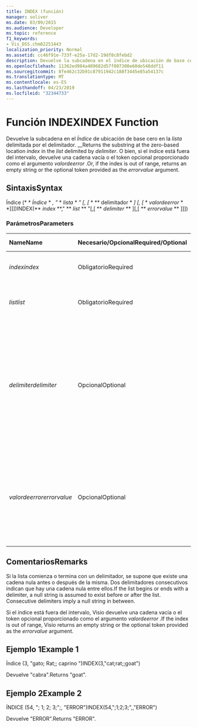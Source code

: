 ```yaml
---
title: INDEX (función)
manager: soliver
ms.date: 03/09/2015
ms.audience: Developer
ms.topic: reference
f1_keywords:
- Vis_DSS.chm82251443
localization_priority: Normal
ms.assetid: cc46f91e-733f-e25a-17d2-19df8c8febd2
description: Devuelve la subcadena en el índice de ubicación de base cero en la lista delimitada por el delimitador. O bien, si el índice está fuera del intervalo, devuelve una cadena vacía o el token opcional proporcionado como el argumento valordeerror.
ms.openlocfilehash: 11362ed984a489682d57f007300e60de548ddf11
ms.sourcegitcommit: 8fe462c32b91c87911942c188f3445e85a54137c
ms.translationtype: MT
ms.contentlocale: es-ES
ms.lasthandoff: 04/23/2019
ms.locfileid: "32344733"
---
```

# <a name="index-function"></a><span data-ttu-id="95a81-104">Función INDEX</span><span class="sxs-lookup"><span data-stu-id="95a81-104">INDEX Function</span></span>

<span data-ttu-id="95a81-105">Devuelve la subcadena en el _Índice_ de ubicación de base cero en la _lista_ delimitada por el delimitador. __</span><span class="sxs-lookup"><span data-stu-id="95a81-105">Returns the substring at the zero-based location  _index_ in the  _list_ delimited by  _delimiter_.</span></span> <span data-ttu-id="95a81-106">O bien, si el índice está fuera del intervalo, devuelve una cadena vacía o el token opcional proporcionado como el argumento *valordeerror* .</span><span class="sxs-lookup"><span data-stu-id="95a81-106">Or, if the index is out of range, returns an empty string or the optional token provided as the  *errorvalue*  argument.</span></span> 
  
## <a name="syntax"></a><span data-ttu-id="95a81-107">Sintaxis</span><span class="sxs-lookup"><span data-stu-id="95a81-107">Syntax</span></span>

<span data-ttu-id="95a81-108">Índice (\* \* *Índice* \* *, "* \* *lista* \* *" [, [* \* \*\* delimitador \* *] [, [* \* *valordeerror* \* \*]]])</span><span class="sxs-lookup"><span data-stu-id="95a81-108">INDEX(\*\* *index* \*\*," \*\* *list* \*\* "[,[ \*\* *delimiter* \*\* ][,[ \*\* *errorvalue* \*\* ]]])</span></span> 
  
### <a name="parameters"></a><span data-ttu-id="95a81-109">Parámetros</span><span class="sxs-lookup"><span data-stu-id="95a81-109">Parameters</span></span>

|<span data-ttu-id="95a81-110">**Name**</span><span class="sxs-lookup"><span data-stu-id="95a81-110">**Name**</span></span>|<span data-ttu-id="95a81-111">**Necesario/Opcional**</span><span class="sxs-lookup"><span data-stu-id="95a81-111">**Required/Optional**</span></span>|<span data-ttu-id="95a81-112">**Tipo de datos**</span><span class="sxs-lookup"><span data-stu-id="95a81-112">**Data Type**</span></span>|<span data-ttu-id="95a81-113">**Descripción**</span><span class="sxs-lookup"><span data-stu-id="95a81-113">**Description**</span></span>|
|:-----|:-----|:-----|:-----|
| <span data-ttu-id="95a81-114">_index_</span><span class="sxs-lookup"><span data-stu-id="95a81-114">_index_</span></span> <br/> |<span data-ttu-id="95a81-115">Obligatorio</span><span class="sxs-lookup"><span data-stu-id="95a81-115">Required</span></span>  <br/> |<span data-ttu-id="95a81-116">**Number**</span><span class="sxs-lookup"><span data-stu-id="95a81-116">**Number**</span></span> <br/> |<span data-ttu-id="95a81-117">Especifica la ubicación que desea buscar.</span><span class="sxs-lookup"><span data-stu-id="95a81-117">The location that you want to find.</span></span>  <br/> |
| <span data-ttu-id="95a81-118">_list_</span><span class="sxs-lookup"><span data-stu-id="95a81-118">_list_</span></span> <br/> |<span data-ttu-id="95a81-119">Obligatorio</span><span class="sxs-lookup"><span data-stu-id="95a81-119">Required</span></span>  <br/> |<span data-ttu-id="95a81-120">**String**</span><span class="sxs-lookup"><span data-stu-id="95a81-120">**String**</span></span> <br/> |<span data-ttu-id="95a81-121">Lista en la que desea realizar la búsqueda.</span><span class="sxs-lookup"><span data-stu-id="95a81-121">The list in which you want to search.</span></span>  <br/> |
| <span data-ttu-id="95a81-122">_delimiter_</span><span class="sxs-lookup"><span data-stu-id="95a81-122">_delimiter_</span></span> <br/> |<span data-ttu-id="95a81-123">Opcional</span><span class="sxs-lookup"><span data-stu-id="95a81-123">Optional</span></span>  <br/> |<span data-ttu-id="95a81-124">**String**</span><span class="sxs-lookup"><span data-stu-id="95a81-124">**String**</span></span> <br/> | <span data-ttu-id="95a81-125">La cadena que se va a usar como delimitador de la _lista_.</span><span class="sxs-lookup"><span data-stu-id="95a81-125">The string to use as a delimiter within  _list_.</span></span> <span data-ttu-id="95a81-126">Una __ cadena de delimitador puede tener más de un carácter de longitud e incluir caracteres de varios bytes.</span><span class="sxs-lookup"><span data-stu-id="95a81-126">A  _delimiter_ string can be more than one character in length and include multibyte characters.</span></span> <span data-ttu-id="95a81-127">El valor predeterminado es un punto y coma.</span><span class="sxs-lookup"><span data-stu-id="95a81-127">The default is a semicolon.</span></span>  <br/> |
| <span data-ttu-id="95a81-128">_valordeerror_</span><span class="sxs-lookup"><span data-stu-id="95a81-128">_errorvalue_</span></span> <br/> |<span data-ttu-id="95a81-129">Opcional</span><span class="sxs-lookup"><span data-stu-id="95a81-129">Optional</span></span>  <br/> |<span data-ttu-id="95a81-130">**Number**</span><span class="sxs-lookup"><span data-stu-id="95a81-130">**Number**</span></span> <br/> | <span data-ttu-id="95a81-131">Valor especificado por el usuario que debe devolverse en el caso de que el índice no esté incluido en el intervalo.</span><span class="sxs-lookup"><span data-stu-id="95a81-131">A user-specified value to return if the index is out of range.</span></span> <span data-ttu-id="95a81-132">El valor predeterminado es una cadena vacía.</span><span class="sxs-lookup"><span data-stu-id="95a81-132">The default is an empty string.</span></span>  <br/> |
   
## <a name="remarks"></a><span data-ttu-id="95a81-133">Comentarios</span><span class="sxs-lookup"><span data-stu-id="95a81-133">Remarks</span></span>

<span data-ttu-id="95a81-p105">Si la lista comienza o termina con un delimitador, se supone que existe una cadena nula antes o después de la misma. Dos delimitadores consecutivos indican que hay una cadena nula entre ellos.</span><span class="sxs-lookup"><span data-stu-id="95a81-p105">If the list begins or ends with a delimiter, a null string is assumed to exist before or after the list. Consecutive delimiters imply a null string in between.</span></span> 
  
<span data-ttu-id="95a81-136">Si el índice está fuera del intervalo, Visio devuelve una cadena vacía o el token opcional proporcionado como el argumento *valordeerror* .</span><span class="sxs-lookup"><span data-stu-id="95a81-136">If the index is out of range, Visio returns an empty string or the optional token provided as the  *errorvalue*  argument.</span></span> 
  
## <a name="example-1"></a><span data-ttu-id="95a81-137">Ejemplo 1</span><span class="sxs-lookup"><span data-stu-id="95a81-137">Example 1</span></span>

<span data-ttu-id="95a81-138">Índice (3, "gato; Rat;; caprino ")</span><span class="sxs-lookup"><span data-stu-id="95a81-138">INDEX(3,"cat;rat;;goat")</span></span>
  
<span data-ttu-id="95a81-139">Devuelve "cabra".</span><span class="sxs-lookup"><span data-stu-id="95a81-139">Returns "goat".</span></span>
  
## <a name="example-2"></a><span data-ttu-id="95a81-140">Ejemplo 2</span><span class="sxs-lookup"><span data-stu-id="95a81-140">Example 2</span></span>

<span data-ttu-id="95a81-141">ÍNDICE (54, "; 1; 2; 3;";, "ERROR")</span><span class="sxs-lookup"><span data-stu-id="95a81-141">INDEX(54,";1;2;3;",,"ERROR")</span></span>
  
<span data-ttu-id="95a81-142">Devuelve "ERROR".</span><span class="sxs-lookup"><span data-stu-id="95a81-142">Returns "ERROR".</span></span>
  

